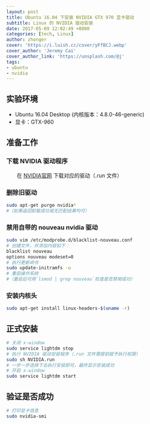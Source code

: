 ```yaml
---
layout: post
title: Ubuntu 16.04 下安装 NVIDIA GTX 970 显卡驱动
subtitle: Linux 的 NVIDIA 驱动安装
date: 2017-05-09 12:02:49 +0800
categories: [tech, Linux]
author: zhonger
cover: 'https://i.luish.cc/cover/yFfBCJ.webp'
cover_author: 'Jeremy Cai'
cover_author_link: 'https://unsplash.com/@j'
tags:
- ubuntu
- nvidia
---
```

## 实验环境

- Ubuntu 16.04 Desktop (内核版本：4.8.0-46-generic)
- 显卡：GTX-960

## 准备工作

### 下载 NVIDIA 驱动程序

&emsp;&emsp;在 [NVIDIA官网](http://www.nvidia.cn/Download/index.aspx?lang=cn) 下载对应的驱动（.run 文件）

### 删除旧驱动

```bash
sudo apt-get purge nvidia*
#（如果返回卸载成功或无匹配结果均可）
```

### 禁用自带的 nouveau nvidia 驱动

```bash
sudo vim /etc/modprobe.d/blacklist-nouveau.conf
# 创建文件，并添加内容如下：
blacklist nouveau
options nouveau modeset=0
# 执行更新命令
sudo update-initramfs -u
# 重启操作系统
#（重启后可用`lsmod | grep nouveau`检查是否禁用成功）
```

### 安装内核头

```bash
sudo apt-get install linux-headers-$(uname -r)
```

## 正式安装

```bash
# 关闭 x-window
sudo service lightdm stop
# 执行 NVIDIA 驱动安装程序（.run 文件需提前赋予执行权限）
sudo sh NVIDIA.run
# 一步一步选择下去执行安装即可，最终显示安装成功
# 开启 x-window
sudo service lightdm start
```

## 验证是否成功

```bash
# 打印显卡信息
sudo nvidia-smi
```
